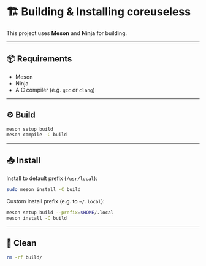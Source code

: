 # 🏗️ Building & Installing coreuseless

This project uses **Meson** and **Ninja** for building.

---

## 📦 Requirements

- Meson
- Ninja
- A C compiler (e.g. `gcc` or `clang`)

---

## ⚙️ Build

```bash
meson setup build
meson compile -C build
```

---

## 📥 Install

Install to default prefix (`/usr/local`):

```bash
sudo meson install -C build
```

Custom install prefix (e.g. to `~/.local`):

```bash
meson setup build --prefix=$HOME/.local
meson install -C build
```

---

## 🧹 Clean

```bash
rm -rf build/
```

